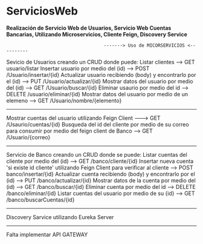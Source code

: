 # ServiciosWeb
**Realización de Servicio Web de Usuarios, Servicio Web Cuentas Bancarias, Utilizando Microservicios, Cliente Feign, Discovery Service**


                                        -------> Uso de MICORSERVICIOS <----------

Sevicio de Usuarios creando un CRUD donde puede:
  Listar clientes --> GET usuario/listar
  Insertar usuario por medio del (id) --> POST  /Usuario/insertar/{id}
  Actualizar usuario recibiendo (body) y encontrarlo por el (id) --> PUT /Usuario/actualizar/{id}
  Mostrar datos del usuario por medio del (id) --> GET /Usuario/buscar/{id}
  Eliminar usaurio por medio del id --> DELETE /usuario/eliminar/{id}
  Mostrar datos del usuario por medio de un elemeno --> GET /Usuario/nombre/{elemento}
  ******  ******  ******  ******* ***** ******* ******  ******  ******  ********
  Mostrar cuentas del usuario utilizando Feign Client ---> GET  /Usaurio/cuentas/{id}
  Busqueda del id del cliente por medio de su correo para consumir por medio del feign client de Banco --> GET /Usuario/{correo}
  
  *********** ********************** ************** ************* ********** ************ ********* ******* ********** ********* ******** ******* ****** ****
  
Servicio de Banco creando un CRUD donde se puede:
  Listar cuentas del cliente por medio del (id) --> GET /banco/cliente/{id}
  Insertar nueva cuenta 'si existe id cliente' utilizando Feign Client para verificar al cliente --> POST banco/insertar/{id}
  Actualizar cuenta recibiendo (body) y encontrarlo por el (id) --> PUT /banco/actualizar/{id}
  Mostrar datos de la cuenta por medio del (id) --> GET /banco/buscar/{id}
  Eliminar cuenta por medio del id --> DELETE /banco/eliminar/{id}
  Listar cuentas del usuario por medio de su {id} --> GET /banco/buscarCuentas/{id}
  
  **********************************************************************************************************************************************
  
  Discovery Sarvice utilizando Eureka Server
  
  **********************************************************************************************************************************************
  
  Falta implementar API GATEWAY
 
